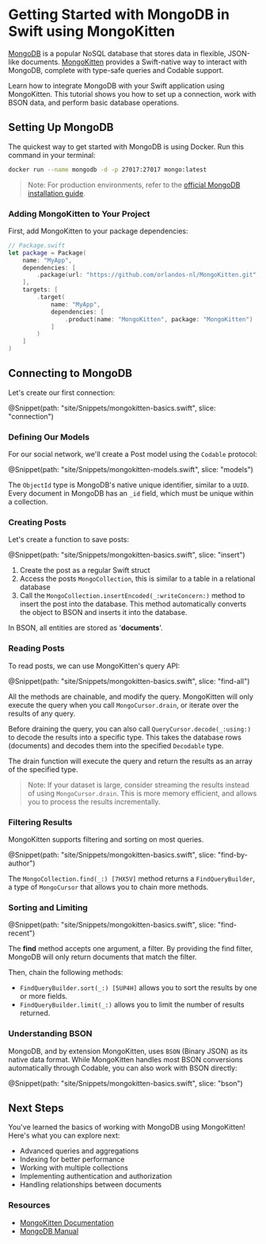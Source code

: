 # Getting Started with MongoDB in Swift using MongoKitten

[MongoDB](https://www.mongodb.com/) is a popular NoSQL database that stores data in flexible, JSON-like documents. [MongoKitten](https://github.com/orlandos-nl/MongoKitten) provides a Swift-native way to interact with MongoDB, complete with type-safe queries and Codable support.

Learn how to integrate MongoDB with your Swift application using MongoKitten. This tutorial shows you how to set up a connection, work with BSON data, and perform basic database operations.

## Setting Up MongoDB

The quickest way to get started with MongoDB is using Docker. Run this command in your terminal:

```bash
docker run --name mongodb -d -p 27017:27017 mongo:latest
```

> Note: For production environments, refer to the [official MongoDB installation guide](https://docs.mongodb.com/manual/installation/).

### Adding MongoKitten to Your Project

First, add MongoKitten to your package dependencies:

```swift
// Package.swift
let package = Package(
    name: "MyApp",
    dependencies: [
        .package(url: "https://github.com/orlandos-nl/MongoKitten.git", from: "7.0.0")
    ],
    targets: [
        .target(
            name: "MyApp",
            dependencies: [
                .product(name: "MongoKitten", package: "MongoKitten")
            ]
        )
    ]
)
```

## Connecting to MongoDB

Let's create our first connection:

@Snippet(path: "site/Snippets/mongokitten-basics.swift", slice: "connection")

### Defining Our Models

For our social network, we'll create a Post model using the ``Codable`` protocol:

@Snippet(path: "site/Snippets/mongokitten-models.swift", slice: "models")

The ``ObjectId`` type is MongoDB's native unique identifier, similar to a ``UUID``. Every document in MongoDB has an `_id` field, which must be unique within a collection. 

### Creating Posts

Let's create a function to save posts:

@Snippet(path: "site/Snippets/mongokitten-basics.swift", slice: "insert")

1. Create the post as a regular Swift struct
2. Access the posts ``MongoCollection``, this is similar to a table in a relational database
3. Call the ``MongoCollection.insertEncoded(_:writeConcern:)`` method to insert the post into the database. This method automatically converts the object to BSON and inserts it into the database.

In BSON, all entities are stored as '**documents**'.

### Reading Posts

To read posts, we can use MongoKitten's query API:

@Snippet(path: "site/Snippets/mongokitten-basics.swift", slice: "find-all")

All the methods are chainable, and modify the query. MongoKitten will only execute the query when you call ``MongoCursor.drain``, or iterate over the results of any query.

Before draining the query, you can also call ``QueryCursor.decode(_:using:)`` to decode the results into a specific type. This takes the database rows (documents) and decodes them into the specified ``Decodable`` type.

The drain function will execute the query and return the results as an array of the specified type.

> Note: If your dataset is large, consider streaming the results instead of using ``MongoCursor.drain``. This is more memory efficient, and allows you to process the results incrementally.

### Filtering Results

MongoKitten supports filtering and sorting on most queries.

@Snippet(path: "site/Snippets/mongokitten-basics.swift", slice: "find-by-author")

The ``MongoCollection.find(_:) [7HX5V]`` method returns a ``FindQueryBuilder``, a type of ``MongoCursor`` that allows you to chain more methods.

### Sorting and Limiting

@Snippet(path: "site/Snippets/mongokitten-basics.swift", slice: "find-recent")

The **find** method accepts one argument, a filter. By providing the find filter, MongoDB will only return documents that match the filter.

Then, chain the following methods:

- ``FindQueryBuilder.sort(_:) [5UP4H]`` allows you to sort the results by one or more fields.
- ``FindQueryBuilder.limit(_:)`` allows you to limit the number of results returned.

### Understanding BSON

MongoDB, and by extension MongoKitten, uses ``BSON`` (Binary JSON) as its native data format. While MongoKitten handles most BSON conversions automatically through Codable, you can also work with BSON directly:

@Snippet(path: "site/Snippets/mongokitten-basics.swift", slice: "bson")

## Next Steps

You've learned the basics of working with MongoDB using MongoKitten! Here's what you can explore next:

- Advanced queries and aggregations
- Indexing for better performance
- Working with multiple collections
- Implementing authentication and authorization
- Handling relationships between documents

### Resources

- [MongoKitten Documentation](https://swiftpackageindex.com/orlandos-nl/MongoKitten/documentation/mongokitten)
- [MongoDB Manual](https://docs.mongodb.com/manual/)